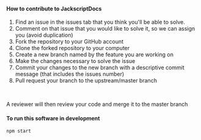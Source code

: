 #### How to contribute to JackscriptDocs

1. Find an issue in the issues tab that you think you'll be able to solve.
2. Comment on that issue that you would like to solve it, so we can assign you (avoid duplication)
3. Fork the repository to your GitHub account
4. Clone the forked repository to your computer
5. Create a new branch named by the feature you are working on
6. Make the changes necessary to solve the issue
7. Commit your changes to the new branch with a descriptive commit message (that includes the issues number)
8. Pull request your branch to the upstream/master branch

<br />
<p>A reviewer will then review your code and merge it to the master branch</p> 

#### To run this software in development
`npm start`

